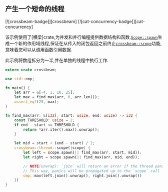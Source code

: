 
## 产生一个短命的线程

[![crossbeam-badge]][crossbeam] [![cat-concurrency-badge]][cat-concurrency]

该示例使用了[横梁]crate,为并发和并行编程提供数据结构和函数.[`Scope::spawn`]生成一个新的作用域线程,保证在从传入的闭包返回之前终止[`crossbeam::scope`]功能,意味着您可以从调用函数引用数据.

此示例将数组拆分为一半,并在单独的线程中执行工作.

```rust
extern crate crossbeam;

use std::cmp;

fn main() {
    let arr = &[-4, 1, 10, 25];
    let max = find_max(arr, 0, arr.len());
    assert_eq!(25, max);
}

fn find_max(arr: &[i32], start: usize, end: usize) -> i32 {
    const THRESHOLD: usize = 2;
    if end - start <= THRESHOLD {
        return *arr.iter().max().unwrap();
    }

    let mid = start + (end - start) / 2;
    crossbeam::thread::scope(|scope| {
        let left = scope.spawn(|| find_max(arr, start, mid));
        let right = scope.spawn(|| find_max(arr, mid, end));

        // NOTE(unwrap): `join` will return an error if the thread panicked.
        // This way, panics will be propagated up to the `scope` call
        cmp::max(left.join().unwrap(), right.join().unwrap())
    })
}
```

[`crossbeam::scope`]: https://docs.rs/crossbeam/*/crossbeam/fn.scope.html

[`scope::spawn`]: https://docs.rs/crossbeam/*/crossbeam/thread/struct.Scope.html#method.spawn
